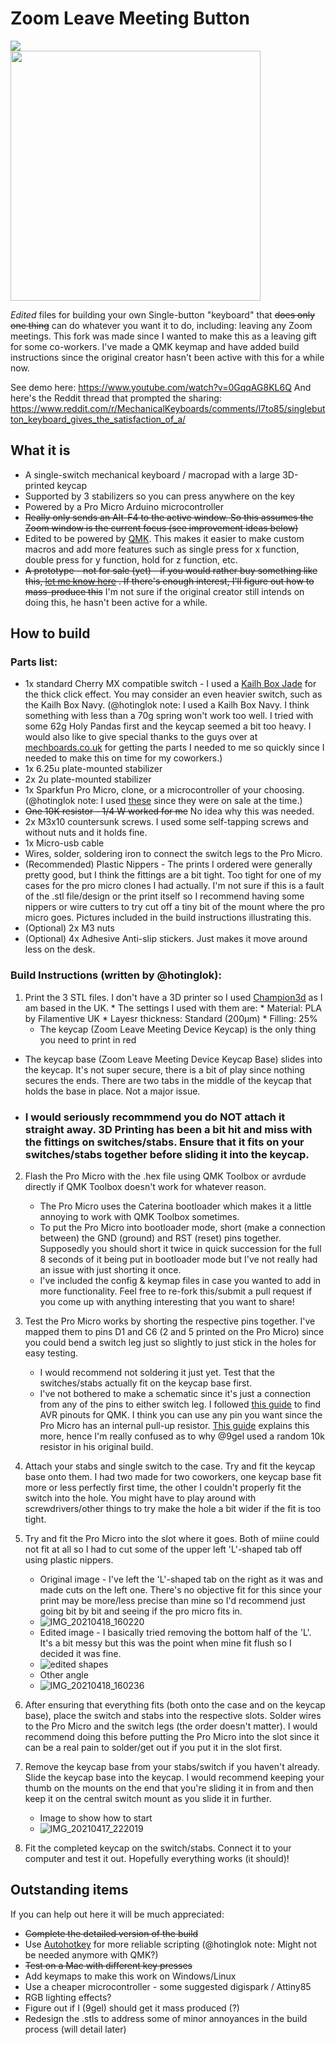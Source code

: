 # Zoom Leave Meeting Button
<img src="https://i.creativecommons.org/l/by-nc-sa/4.0/88x31.png"/><br/>
<img src="./images/switch.jpg?raw=true" width="400" height="400"/>

*Edited* files for building your own Single-button "keyboard" that ~~does only one thing~~ can do whatever you want it to do, including: leaving any Zoom meetings.
This fork was made since I wanted to make this as a leaving gift for some co-workers. I've made a QMK keymap and have added build instructions since the original creator hasn't been active with this for a while now.

See demo here: https://www.youtube.com/watch?v=0GqqAG8KL6Q
And here's the Reddit thread that prompted the sharing: https://www.reddit.com/r/MechanicalKeyboards/comments/l7to85/singlebutton_keyboard_gives_the_satisfaction_of_a/

## What it is

* A single-switch mechanical keyboard / macropad with a large 3D-printed keycap
* Supported by 3 stabilizers so you can press anywhere on the key
* Powered by a Pro Micro Arduino microcontroller
* ~~Really only sends an Alt-F4 to the active window. So this assumes the Zoom window is the current focus (see improvement ideas below)~~
* Edited to be powered by [QMK](https://qmk.fm/). This makes it easier to make custom macros and add more features such as single press for x function, double press for y function, hold for z function, etc.
* ~~A prototype - not for sale (yet) - if you would rather buy something like this, [let me know here](https://us7.list-manage.com/survey?u=ac16f42c5affbb6b6658ad19d&id=0ef51ae243) . If there's enough interest, I'll figure out how to mass-produce this~~ I'm not sure if the original creator still intends on doing this, he hasn't been active for a while.

## How to build
### Parts list:
  * 1x standard Cherry MX compatible switch - I used a [Kailh Box Jade](https://novelkeys.xyz/products/novelkeys-x-kailh-box-thick-clicks) for the thick click effect. You may consider an even heavier switch, such as the Kailh Box Navy. (@hotinglok note: I used a Kailh Box Navy. I think something with less than a 70g spring won't work too well. I tried with some 62g Holy Pandas first and the keycap seemed a bit too heavy. I would also like to give special thanks to the guys over at [mechboards.co.uk](https://mechboards.co.uk/) for getting the parts I needed to me so quickly since I needed to make this on time for my coworkers.)
  * 1x 6.25u plate-mounted stabilizer
  * 2x 2u plate-mounted stabilizer
  * 1x Sparkfun Pro Micro, clone, or a microcontroller of your choosing. (@hotinglok note: I used [these](https://www.amazon.co.uk/KeeYees-ATmega32U4-Development-Microcontroller-Bootloader/dp/B07FQBQ4Z6) since they were on sale at the time.)
  * ~~One 10K resistor - 1/4 W worked for me~~ No idea why this was needed.
  * 2x M3x10 countersunk screws. I used some self-tapping screws and without nuts and it holds fine.
  * 1x Micro-usb cable
  * Wires, solder, soldering iron to connect the switch legs to the Pro Micro.
  * (Recommended) Plastic Nippers - The prints I ordered were generally pretty good, but I think the fittings are a bit tight. Too tight for one of my cases for the pro micro clones I had actually. I'm not sure if this is a fault of the .stl file/design or the print itself so I recommend having some nippers or wire cutters to try cut off a tiny bit of the mount where the pro micro goes. Pictures included in the build instructions illustrating this.
  * (Optional) 2x M3 nuts
  * (Optional) 4x Adhesive Anti-slip stickers. Just makes it move around less on the desk.

### Build Instructions (written by @hotinglok):
  1) Print the 3 STL files. I don't have a 3D printer so I used [Champion3d](https://champion3d.com/) as I am based in the UK.
    * The settings I used with them are: 
         * Material: PLA by Filamentive UK
         * Layesr thickness: Standard (200μm)
         * Filling: 25%
        * The keycap (Zoom Leave Meeting Device Keycap) is the only thing you need to print in red    
  * The keycap base (Zoom Leave Meeting Device Keycap Base) slides into the keycap. It's not super secure, there is a bit of play since nothing secures the ends. There are two tabs in the middle of the keycap that holds the base in place. Not a major issue.
  * ### I would seriously recommmend you do NOT attach it straight away. 3D Printing has been a bit hit and miss with the fittings on switches/stabs. Ensure that it fits on your switches/stabs together before sliding it into the keycap. 

  2) Flash the Pro Micro with the .hex file using QMK Toolbox or avrdude directly if QMK Toolbox doesn't work for whatever reason.
      * The Pro Micro uses the Caterina bootloader which makes it a little annoying to work with QMK Toolbox sometimes.
      * To put the Pro Micro into bootloader mode, short (make a connection between) the GND (ground) and RST (reset) pins together. Supposedly you should short it twice in quick succession for the full 8 seconds of it being put in bootloader mode but I've not really had an issue with just shorting it once.
      * I've included the config & keymap files in case you wanted to add in more functionality. Feel free to re-fork this/submit a pull request if you come up with anything interesting that you want to share! 
  
  3) Test the Pro Micro works by shorting the respective pins together. I've mapped them to pins D1 and C6 (2 and 5 printed on the Pro Micro) since you could bend a switch leg just so slightly to just stick in the holes for easy testing. 
      * I would recommend not soldering it just yet. Test that the switches/stabs actually fit on the keycap base first.
      * I've not bothered to make a schematic since it's just a connection from any of the pins to either switch leg. I followed [this guide](https://golem.hu/article/pro-micro-pinout/) to find AVR pinouts for QMK. I think you can use any pin you want since the Pro Micro has an internal pull-up resistor. [This guide](https://www.baldengineer.com/arduino-internal-pull-up-resistor-tutorial.html) explains this more, hence I'm really confused as to why @9gel used a random 10k resistor in his original build.
      
  4) Attach your stabs and single switch to the case. Try and fit the keycap base onto them. I had two made for two coworkers, one keycap base fit more or less perfectly first time, the other I couldn't properly fit the switch into the hole. You might have to play around with screwdrivers/other things to try make the hole a bit wider if the fit is too tight.

  5) Try and fit the Pro Micro into the slot where it goes. Both of miine could not fit at all so I had to cut some of the upper left 'L'-shaped tab off using plastic nippers.
      * Original image - I've left the 'L'-shaped tab on the right as it was and made cuts on the left one. There's no objective fit for this since your print may be more/less precise than mine so I'd recommend just going bit by bit and seeing if the pro micro fits in. 
      * ![IMG_20210418_160220](https://user-images.githubusercontent.com/53564281/116581840-a5206f00-a90c-11eb-95fc-6b18ecc34ee2.jpg)
      * Edited image - I basically tried removing the bottom half of the 'L'. It's a bit messy but this was the point when mine fit flush so I decided it was fine.
      * ![edited shapes](https://user-images.githubusercontent.com/53564281/116582388-3a236800-a90d-11eb-9e6a-c21f5f621268.png)
      * Other angle
      * ![IMG_20210418_160236](https://user-images.githubusercontent.com/53564281/116582474-51faec00-a90d-11eb-8418-6c3768a2bf93.jpg)

  5) After ensuring that everything fits (both onto the case and on the keycap base), place the switch and stabs into the respective slots.  Solder wires to the Pro Micro and the switch legs (the order doesn't matter). I would recommend doing this before putting the Pro Micro into the slot since it can be a real pain to solder/get out if you put it in the slot first.

  6) Remove the keycap base from your stabs/switch if you haven't already. Slide the keycap base into the keycap. I would recommend keeping your thumb on the mounts on the end that you're sliding it in from and then keep it on the central switch mount as you slide it in further.
      * Image to show how to start
      * ![IMG_20210417_222019](https://user-images.githubusercontent.com/53564281/116582819-a43c0d00-a90d-11eb-80f3-09246045bccc.jpg)

  7) Fit the completed keycap on the switch/stabs. Connect it to your computer and test it out. Hopefully everything works (it should)!
## Outstanding items

If you can help out here it will be much appreciated:

* ~~Complete the detailed version of the build~~
* Use [Autohotkey](https://www.autohotkey.com/) for more reliable scripting (@hotinglok note: Might not be needed anymore with QMK?)
* ~~Test on a Mac with different key presses~~
* Add keymaps to make this work on Windows/Linux
* Use a cheaper microcontroller - some suggested digispark / Attiny85
* RGB lighting effects?
* Figure out if I (9gel) should get it mass produced (?)
* Redesign the .stls to address some of minor annoyances in the build process (will detail later)


